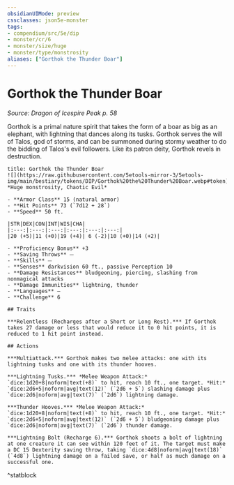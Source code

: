```yaml
---
obsidianUIMode: preview
cssclasses: json5e-monster
tags:
- compendium/src/5e/dip
- monster/cr/6
- monster/size/huge
- monster/type/monstrosity
aliases: ["Gorthok the Thunder Boar"]
---
```

# Gorthok the Thunder Boar
*Source: Dragon of Icespire Peak p. 58*  

Gorthok is a primal nature spirit that takes the form of a boar as big as an elephant, with lightning that dances along its tusks. Gorthok serves the will of Talos, god of storms, and can be summoned during stormy weather to do the bidding of Talos's evil followers. Like its patron deity, Gorthok revels in destruction.

```ad-statblock
title: Gorthok the Thunder Boar
![](https://raw.githubusercontent.com/5etools-mirror-3/5etools-img/main/bestiary/tokens/DIP/Gorthok%20the%20Thunder%20Boar.webp#token)
*Huge monstrosity, Chaotic Evil*

- **Armor Class** 15 (natural armor)
- **Hit Points** 73 (`7d12 + 28`)
- **Speed** 50 ft.

|STR|DEX|CON|INT|WIS|CHA|
|:---:|:---:|:---:|:---:|:---:|:---:|
|20 (+5)|11 (+0)|19 (+4)| 6 (-2)|10 (+0)|14 (+2)|

- **Proficiency Bonus** +3
- **Saving Throws** ⏤
- **Skills** ⏤
- **Senses** darkvision 60 ft., passive Perception 10
- **Damage Resistances** bludgeoning, piercing, slashing from nonmagical attacks
- **Damage Immunities** lightning, thunder
- **Languages** —
- **Challenge** 6

## Traits

***Relentless (Recharges after a Short or Long Rest).*** If Gorthok takes 27 damage or less that would reduce it to 0 hit points, it is reduced to 1 hit point instead.

## Actions

***Multiattack.*** Gorthok makes two melee attacks: one with its lightning tusks and one with its thunder hooves.

***Lightning Tusks.*** *Melee Weapon Attack:* `dice:1d20+8|noform|text(+8)` to hit, reach 10 ft., one target. *Hit:* `dice:2d6+5|noform|avg|text(12)` (`2d6 + 5`) slashing damage plus `dice:2d6|noform|avg|text(7)` (`2d6`) lightning damage.

***Thunder Hooves.*** *Melee Weapon Attack:* `dice:1d20+8|noform|text(+8)` to hit, reach 10 ft., one target. *Hit:* `dice:2d6+5|noform|avg|text(12)` (`2d6 + 5`) bludgeoning damage plus `dice:2d6|noform|avg|text(7)` (`2d6`) thunder damage.

***Lightning Bolt (Recharge 6).*** Gorthok shoots a bolt of lightning at one creature it can see within 120 feet of it. The target must make a DC 15 Dexterity saving throw, taking `dice:4d8|noform|avg|text(18)` (`4d8`) lightning damage on a failed save, or half as much damage on a successful one.
```
^statblock